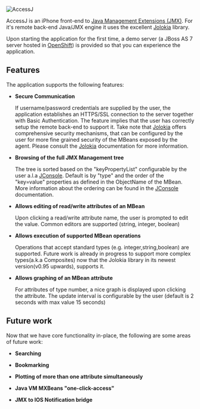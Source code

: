 ![AccessJ][1]

AccessJ is an iPhone front-end to [Java Management Extensions (JMX)][0]. For it's remote back-end Java/JMX engine it uses the excellent [Jolokia][2] library.

Upon starting the application for the first time, a demo server (a JBoss AS 7 server hosted in [OpenShift][4]) is provided so that you can experience the application.

Features
--------

The application supports the following features:

* __Secure Communication__

   If username/password credentials are supplied by the user, the application establishes an HTTPS/SSL connection to the server together with Basic Authentication. The feature implies that the user has correctly setup the remote back-end to support it. Take note that [Jolokia][2] offers comprehensive security mechanisms, that can be configured by the user for more fine grained security of the MBeans exposed by the agent. Please consult the [Jolokia][2] documentation for more information.

* __Browsing of the full JMX Management tree__

  The tree is sorted based on the "keyPropertyList" configurable by the user a.l.a [JConsole][3]. Default is by "type" and the order of the "key=value" properties as defined in the ObjectName of the MBean. More information about the ordering can be found in the [JConsole][3] documentation.

* __Allows editing of read/write attributes of an MBean__

  Upon clicking a read/write attribute name, the user is prompted to edit the value. Common editors are supported (string, integer, boolean)

* __Allows execution of supported MBean operations__

  Operations that accept standard types (e.g. integer,string,boolean) are supported. Future work is already in progress to support more complex types(a.k.a Composites) now that the Jolokia library in its newest version(v0.95 upwards), supports it.

* __Allows graphing of an MBean attribute__

  For attributes of type number, a nice graph is displayed upon clicking the attribute. The update interval is configurable by the user (default is 2 seconds with max value 15 seconds)

Future work
-----------

Now that we have core functionality in-place, the following are some areas of future work:

* __Searching__

* __Bookmarking__

* __Plotting of more than one attribute simultaneously__

* __Java VM MXBeans "one-click-access"__

* __JMX to IOS Notification bridge__




[0]: http://en.wikipedia.org/wiki/Java_Management_Extensions
[1]: http://dl.dropbox.com/u/155050/accessj-logo.png "AccessJ"
[2]: http://www.jolokia.org/
[3]: http://download.oracle.com/javase/6/docs/technotes/guides/management/jconsole.html
[4]: https://openshift.redhat.com/app/